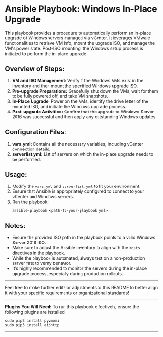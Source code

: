 # Ansible Playbook: Windows In-Place Upgrade

This playbook provides a procedure to automatically perform an in-place upgrade of Windows servers managed via vCenter. It leverages VMware functionalities to retrieve VM info, mount the upgrade ISO, and manage the VM's power state. Post-ISO mounting, the Windows setup process is initiated to perform the in-place upgrade.

## Overview of Steps:

1. **VM and ISO Management:** Verify if the Windows VMs exist in the inventory and then mount the specified Windows upgrade ISO.
2. **Pre-upgrade Preparations:** Gracefully shut down the VMs, wait for them to be fully powered off, and take VM snapshots.
3. **In-Place Upgrade:** Power on the VMs, identify the drive letter of the mounted ISO, and initiate the Windows upgrade process.
4. **Post-upgrade Activities:** Confirm that the upgrade to Windows Server 2016 was successful and then apply any outstanding Windows updates.

## Configuration Files:

1. **vars.yml:** Contains all the necessary variables, including vCenter connection details.
2. **serverlist.yml:** List of servers on which the in-place upgrade needs to be performed.

## Usage:

1. Modify the `vars.yml` and `serverlist.yml` to fit your environment.
2. Ensure that Ansible is appropriately configured to connect to your vCenter and Windows servers.
3. Run the playbook:
   ```
   ansible-playbook <path-to-your-playbook.yml>
   ```

## Notes:

- Ensure the provided ISO path in the playbook points to a valid Windows Server 2016 ISO.
- Make sure to adjust the Ansible inventory to align with the `hosts` directives in the playbook.
- While the playbook is automated, always test on a non-production server first to verify behavior.
- It's highly recommended to monitor the servers during the in-place upgrade process, especially during production rollouts.

---

Feel free to make further edits or adjustments to this README to better align it with your specific requirements or organizational standards!


---

**Plugins You Will Need:**
To run this playbook effectively, ensure the following plugins are installed:

```
sudo pip3 install pyvmomi
sudo pip3 install aiohttp
```

---
